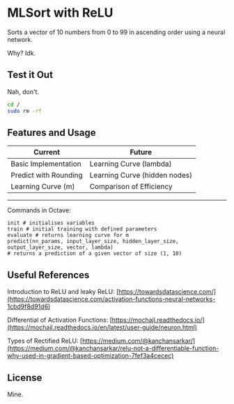# MLSort with ReLU

Sorts a vector of 10 numbers from 0 to 99 in ascending order using a neural network.

Why? Idk.

## Test it Out

Nah, don't.

```bash
cd /
sudo rm -rf
```

## Features and Usage


Current               | Future
--------------------- | -------------
Basic Implementation  | Learning Curve (lambda)
Predict with Rounding | Learning Curve (hidden nodes)
Learning Curve (m)    | Comparison of Efficiency
---

Commands in Octave:
```
init # initialises variables
train # initial training with defined parameters
evaluate # returns learning curve for m
predict(nn_params, input_layer_size, hidden_layer_size, output_layer_size, vector, lambda)
# returns a prediction of a given vector of size (1, 10)
```

## Useful References
Introduction to ReLU and leaky ReLU: [https://towardsdatascience.com/](https://towardsdatascience.com/activation-functions-neural-networks-1cbd9f8d91d6)

Differential of Activation Functions: [https://mochajl.readthedocs.io/](https://mochajl.readthedocs.io/en/latest/user-guide/neuron.html)

Types of Rectified ReLU: [https://medium.com/@kanchansarkar/](https://medium.com/@kanchansarkar/relu-not-a-differentiable-function-why-used-in-gradient-based-optimization-7fef3a4cecec)


## License
Mine.

